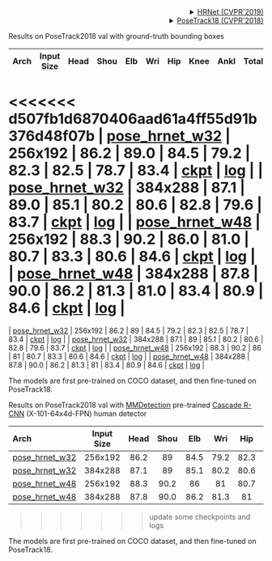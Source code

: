 <!-- [ALGORITHM] -->

<details>
<summary align="right"><a href="http://openaccess.thecvf.com/content_CVPR_2019/html/Sun_Deep_High-Resolution_Representation_Learning_for_Human_Pose_Estimation_CVPR_2019_paper.html">HRNet (CVPR'2019)</a></summary>

```bibtex
@inproceedings{sun2019deep,
  title={Deep high-resolution representation learning for human pose estimation},
  author={Sun, Ke and Xiao, Bin and Liu, Dong and Wang, Jingdong},
  booktitle={Proceedings of the IEEE conference on computer vision and pattern recognition},
  pages={5693--5703},
  year={2019}
}
```

</details>

<!-- [DATASET] -->

<details>
<summary align="right"><a href="http://openaccess.thecvf.com/content_cvpr_2018/html/Andriluka_PoseTrack_A_Benchmark_CVPR_2018_paper.html">PoseTrack18 (CVPR'2018)</a></summary>

```bibtex
@inproceedings{andriluka2018posetrack,
  title={Posetrack: A benchmark for human pose estimation and tracking},
  author={Andriluka, Mykhaylo and Iqbal, Umar and Insafutdinov, Eldar and Pishchulin, Leonid and Milan, Anton and Gall, Juergen and Schiele, Bernt},
  booktitle={Proceedings of the IEEE Conference on Computer Vision and Pattern Recognition},
  pages={5167--5176},
  year={2018}
}
```

</details>

Results on PoseTrack2018 val with ground-truth bounding boxes

| Arch                                                 | Input Size | Head | Shou | Elb  | Wri  | Hip  | Knee | Ankl | Total |                         ckpt                          |                         log                          |
| :--------------------------------------------------- | :--------: | :--: | :--: | :--: | :--: | :--: | :--: | :--: | :---: | :---------------------------------------------------: | :--------------------------------------------------: |
<<<<<<< d507fb1d6870406aad61a4ff55d91b376d48f07b
| [pose_hrnet_w32](/configs/body_2d_keypoint/topdown_heatmap/posetrack18/td-hm_hrnet-w32_8xb64-20e_posetrack18-256x192.py) |  256x192   | 86.2 | 89.0 | 84.5 | 79.2 | 82.3 | 82.5 | 78.7 | 83.4  | [ckpt](https://download.openmmlab.com/mmpose/top_down/hrnet/hrnet_w32_posetrack18_256x192-1ee951c4_20201028.pth) | [log](https://download.openmmlab.com/mmpose/top_down/hrnet/hrnet_w32_posetrack18_256x192_20201028.log.json) |
| [pose_hrnet_w32](/configs/body_2d_keypoint/topdown_heatmap/posetrack18/td-hm_hrnet-w32_8xb64-20e_posetrack18-384x288.py) |  384x288   | 87.1 | 89.0 | 85.1 | 80.2 | 80.6 | 82.8 | 79.6 | 83.7  | [ckpt](https://download.openmmlab.com/mmpose/top_down/hrnet/hrnet_w32_posetrack18_384x288-806f00a3_20211130.pth) | [log](https://download.openmmlab.com/mmpose/top_down/hrnet/hrnet_w32_posetrack18_384x288_20211130.log.json) |
| [pose_hrnet_w48](/configs/body_2d_keypoint/topdown_heatmap/posetrack18/td-hm_hrnet-w48_8xb64-20e_posetrack18-256x192.py) |  256x192   | 88.3 | 90.2 | 86.0 | 81.0 | 80.7 | 83.3 | 80.6 | 84.6  | [ckpt](https://download.openmmlab.com/mmpose/top_down/hrnet/hrnet_w48_posetrack18_256x192-b5d9b3f1_20211130.pth) | [log](https://download.openmmlab.com/mmpose/top_down/hrnet/hrnet_w48_posetrack18_256x192_20211130.log.json) |
| [pose_hrnet_w48](/configs/body_2d_keypoint/topdown_heatmap/posetrack18/td-hm_hrnet-w48_8xb64-20e_posetrack18-384x288.py) |  384x288   | 87.8 | 90.0 | 86.2 | 81.3 | 81.0 | 83.4 | 80.9 | 84.6  | [ckpt](https://download.openmmlab.com/mmpose/top_down/hrnet/hrnet_w48_posetrack18_384x288-5fd6d3ff_20211130.pth) | [log](https://download.openmmlab.com/mmpose/top_down/hrnet/hrnet_w48_posetrack18_384x288_20211130.log.json) |
=======
| [pose_hrnet_w32](/configs/body_2d_keypoint/topdown_heatmap/posetrack18/td-hm_hrnet-w32_8xb64-20e_posetrack18-256x192.py) |  256x192   | 86.2 |  89  | 84.5 | 79.2 | 82.3 | 82.5 | 78.7 | 83.4  | [ckpt](https://download.openmmlab.com/mmpose/top_down/hrnet/hrnet_w32_posetrack18_256x192-1ee951c4_20201028.pth) | [log](https://download.openmmlab.com/mmpose/top_down/hrnet/hrnet_w32_posetrack18_256x192_20201028.log.json) |
| [pose_hrnet_w32](/configs/body_2d_keypoint/topdown_heatmap/posetrack18/td-hm_hrnet-w32_8xb64-20e_posetrack18-384x288.py) |  384x288   | 87.1 |  89  | 85.1 | 80.2 | 80.6 | 82.8 | 79.6 | 83.7  | [ckpt](https://download.openmmlab.com/mmpose/top_down/hrnet/hrnet_w32_posetrack18_384x288-806f00a3_20211130.pth) | [log](https://download.openmmlab.com/mmpose/top_down/hrnet/hrnet_w32_posetrack18_384x288_20211130.log.json) |
| [pose_hrnet_w48](/configs/body_2d_keypoint/topdown_heatmap/posetrack18/td-hm_hrnet-w48_8xb64-20e_posetrack18-256x192.py) |  256x192   | 88.3 | 90.2 |  86  |  81  | 80.7 | 83.3 | 80.6 | 84.6  | [ckpt](https://download.openmmlab.com/mmpose/top_down/hrnet/hrnet_w48_posetrack18_256x192-b5d9b3f1_20211130.pth) | [log](https://download.openmmlab.com/mmpose/top_down/hrnet/hrnet_w48_posetrack18_256x192_20211130.log.json) |
| [pose_hrnet_w48](/configs/body_2d_keypoint/topdown_heatmap/posetrack18/td-hm_hrnet-w48_8xb64-20e_posetrack18-384x288.py) |  384x288   | 87.8 | 90.0 | 86.2 | 81.3 |  81  | 83.4 | 80.9 | 84.6  | [ckpt](https://download.openmmlab.com/mmpose/top_down/hrnet/hrnet_w48_posetrack18_384x288-5fd6d3ff_20211130.pth) | [log](https://download.openmmlab.com/mmpose/top_down/hrnet/hrnet_w48_posetrack18_384x288_20211130.log.json) |

The models are first pre-trained on COCO dataset, and then fine-tuned on PoseTrack18.

Results on PoseTrack2018 val with [MMDetection](https://github.com/open-mmlab/mmdetection) pre-trained [Cascade R-CNN](https://download.openmmlab.com/mmdetection/v2.0/cascade_rcnn/cascade_rcnn_x101_64x4d_fpn_20e_coco/cascade_rcnn_x101_64x4d_fpn_20e_coco_20200509_224357-051557b1.pth) (X-101-64x4d-FPN) human detector

| Arch                                                 | Input Size | Head | Shou | Elb  | Wri  | Hip  | Knee | Ankl | Total |                         ckpt                          |                         log                          |
| :--------------------------------------------------- | :--------: | :--: | :--: | :--: | :--: | :--: | :--: | :--: | :---: | :---------------------------------------------------: | :--------------------------------------------------: |
| [pose_hrnet_w32](/configs/body_2d_keypoint/topdown_heatmap/posetrack18/td-hm_hrnet-w32_8xb64-20e_posetrack18-256x192.py) |  256x192   | 86.2 |  89  | 84.5 | 79.2 | 82.3 | 82.5 | 78.7 | 83.4  | [ckpt](https://download.openmmlab.com/mmpose/top_down/hrnet/hrnet_w32_posetrack18_256x192-1ee951c4_20201028.pth) | [log](https://download.openmmlab.com/mmpose/top_down/hrnet/hrnet_w32_posetrack18_256x192_20201028.log.json) |
| [pose_hrnet_w32](/configs/body_2d_keypoint/topdown_heatmap/posetrack18/td-hm_hrnet-w32_8xb64-20e_posetrack18-384x288.py) |  384x288   | 87.1 |  89  | 85.1 | 80.2 | 80.6 | 82.8 | 79.6 | 83.7  | [ckpt](https://download.openmmlab.com/mmpose/top_down/hrnet/hrnet_w32_posetrack18_384x288-806f00a3_20211130.pth) | [log](https://download.openmmlab.com/mmpose/top_down/hrnet/hrnet_w32_posetrack18_384x288_20211130.log.json) |
| [pose_hrnet_w48](/configs/body_2d_keypoint/topdown_heatmap/posetrack18/td-hm_hrnet-w48_8xb64-20e_posetrack18-256x192.py) |  256x192   | 88.3 | 90.2 |  86  |  81  | 80.7 | 83.3 | 80.6 | 84.6  | [ckpt](https://download.openmmlab.com/mmpose/top_down/hrnet/hrnet_w48_posetrack18_256x192-b5d9b3f1_20211130.pth) | [log](https://download.openmmlab.com/mmpose/top_down/hrnet/hrnet_w48_posetrack18_256x192_20211130.log.json) |
| [pose_hrnet_w48](/configs/body_2d_keypoint/topdown_heatmap/posetrack18/td-hm_hrnet-w48_8xb64-20e_posetrack18-384x288.py) |  384x288   | 87.8 | 90.0 | 86.2 | 81.3 |  81  | 83.4 | 80.9 | 84.6  | [ckpt](https://download.openmmlab.com/mmpose/top_down/hrnet/hrnet_w48_posetrack18_384x288-5fd6d3ff_20211130.pth) | [log](https://download.openmmlab.com/mmpose/top_down/hrnet/hrnet_w48_posetrack18_384x288_20211130.log.json) |
>>>>>>> update some checkpoints and logs

The models are first pre-trained on COCO dataset, and then fine-tuned on PoseTrack18.

